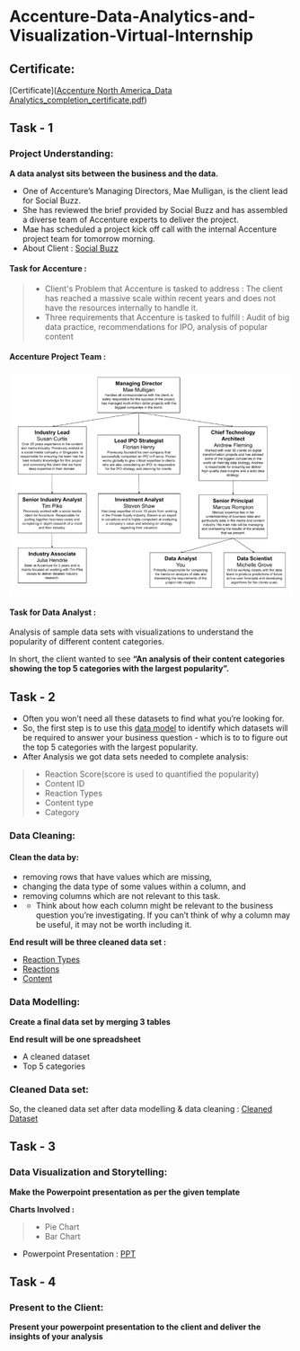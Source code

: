 # Accenture-Data-Analytics-and-Visualization-Virtual-Internship
## Certificate:
[Certificate]([Accenture North America_Data Analytics_completion_certificate.pdf](https://github.com/Vishal3550/Data-Analytics/blob/main/Accenture%20North%20America_Data%20Analytics_completion_certificate.pdf))

## Task - 1
### Project Understanding:
**A data analyst sits between the business and the data.**

 - One of Accenture’s Managing Directors, Mae Mulligan, is the client lead for Social Buzz.
 - She has reviewed the brief provided by Social Buzz and has assembled a diverse team of Accenture experts to deliver the project.
 - Mae has scheduled a project kick off call with the internal Accenture project team for tomorrow morning.
 - About Client : [Social Buzz](https://github.com/Vishal3550/Data-Analytics/blob/main/Data_Analytics%20Client%20Brief.pdf)

#### Task for Accenture : 

 >- Client's Problem that Accenture is tasked to address : The client has reached a massive scale within recent years and does not have the resources internally to handle it.
 >- Three requirements that Accenture is tasked to fulfill : Audit of big data practice, recommendations for IPO, analysis of popular content
 
 #### Accenture Project Team :
 <img src = "Project Team.png">
 
 #### Task for Data Analyst :
Analysis of sample data sets with visualizations to understand the popularity of different content categories.

In short, the client wanted to see **“An analysis of their content categories showing the top 5 categories with the largest popularity”.** 

## Task - 2
 - Often you won’t need all these datasets to find what you’re looking for.
 - So, the first step is to use this [data model]([https://github.com/Sinhaaz/Accenture-Data-Analytics-and-Visualization-Virtual-Internship/blob/main/Data%20model.pdf](https://github.com/Vishal3550/Data-Analytics/blob/main/Data%20model.pdf)) to identify which datasets will be required to answer your business question - which is to to figure out the top 5 categories with the largest popularity.
 - After Analysis we got data sets needed to complete analysis:
 >- Reaction Score(score is used to quantified the popularity)
 >- Content ID
 >- Reaction Types
 >- Content type
 >- Category
 
### Data Cleaning:
#### Clean the data by:
 - removing rows that have values which are missing,
 - changing the data type of some values within a column, and
 - removing columns which are not relevant to this task.
 - - Think about how each column might be relevant to the business question you’re investigating. If you can’t think of why a column may be useful, it may not be worth including it.

**End result will be three cleaned data set :**
 - [Reaction Types]([https://github.com/Sinhaaz/Accenture-Data-Analytics-and-Visualization-Virtual-Internship/blob/main/ReactionTypes.csv](https://github.com/Vishal3550/Data-Analytics/blob/main/ReactionTypes.csv))
 - [Reactions]([https://github.com/Sinhaaz/Accenture-Data-Analytics-and-Visualization-Virtual-Internship/blob/main/Reactions.csv](https://github.com/Vishal3550/Data-Analytics/blob/main/Reactions.csv))
 - [Content]([https://github.com/Sinhaaz/Accenture-Data-Analytics-and-Visualization-Virtual-Internship/blob/main/Content.csv](https://github.com/Vishal3550/Data-Analytics/blob/main/Content.csv))

### Data Modelling:

**Create a final data set by merging 3 tables**

**End result will be one spreadsheet**
 - A cleaned dataset
 - Top 5 categories
 
 ### Cleaned Data set:
 So, the cleaned data set after data modelling & data cleaning : [Cleaned Dataset]([https://github.com/Sinhaaz/Accenture-Data-Analytics-and-Visualization-Virtual-Internship/blob/main/Cleaned%20Dataset.xlsx](https://github.com/Vishal3550/Data-Analytics/blob/main/Cleaned%20Dataset.xlsx))
 
 ## Task - 3
 ### Data Visualization and Storytelling:
 **Make the Powerpoint presentation as per the given template**
 
 **Charts Involved :**
  >- Pie Chart
  >- Bar Chart
  
 - Powerpoint Presentation : [PPT]([https://github.com/Sinhaaz/Accenture-Data-Analytics-and-Visualization-Virtual-Internship/blob/main/PowerPoint%20presentation.pptx](https://github.com/Vishal3550/Data-Analytics/blob/main/PowerPoint%20presentation.pptx))
 
 ## Task - 4
 ### Present to the Client:
 **Present your powerpoint presentation to the client and deliver the insights of your analysis** 
 
